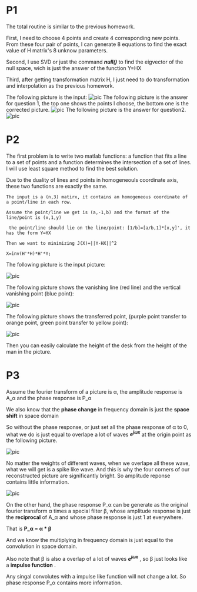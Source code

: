 # P1

The total routine is similar to the previous homework.

First, I need to choose 4 points and create 4 corresponding new points. From these four pair of points, I can generate 8 equations to find the exact value of H matrix's 8 unknow parameters.

Second, I use SVD or just the command ***null()*** to find the eigvector of the null space, wich is just the answer of the function Y=HX

Third, after getting transformation matrix H, I just need to do transformation and interpolation as the previous homework.

The following picture is the input:
![pic](https://github.com/Flocculus/CV/blob/master/pic/inputCVP1P1.jpg)
The following picture is the answer for question 1, the top one shows the points I choose, the bottom one is the corrected picture.
![pic](https://github.com/Flocculus/CV/blob/master/pic/output1.jpg)
The following picture is the answer for question2.
![pic](https://github.com/Flocculus/CV/blob/master/pic/output2.jpg)

# P2

The first problem is to write two matlab functions: a function that fits a line to a set of points and a function determines the intersection of a set of lines. I will use least square method to find the best solution.

Due to the duality of lines and points in homogeneouls coordinate axis, these two functions are exactly the same.
```
The input is a (n,3) matirx, it contains an homogeneous coordinate of a point/line in each row.

Assume the point/line we get is (a,-1,b) and the format of the line/point is (x,1,y)

 the point/line should lie on the line/point: [1/b]=[a/b,1]*[x,y]', it has the form Y=HX

Then we want to minimizing J(X)=||Y-HX||^2

X=inv(H'*H)*H'*Y;
```

The following picture is the input picture:

![pic](https://github.com/Flocculus/CV/blob/master/pic/input.jpg)

The following picture shows the vanishing line (red line) and the vertical vanishing point (blue point):

![pic](https://github.com/Flocculus/CV/blob/master/pic/VanishingPoint%26Line.jpg)

The following picture shows the transferred point, (purple point transfer to orange point, green point transfer to yellow point):

![pic](https://github.com/Flocculus/CV/blob/master/pic/TransferredPoint.jpg)


Then you can easily calculate the height of the desk from the height of the man in the picture.






# P3
Assume the fourier transform of a picture is &alpha;, the amplitude response is A_&alpha; and the phase response is P_&alpha;

We also know that the **phase change** in frequency domain is just the **space shift** in space domain

So without the phase response, or just set all the phase response of &alpha; to 0, what we do is just equal to overlape a lot of waves ***e<sup>j&omega;x</sup>*** at the origin point as the following picture.

![pic](https://github.com/Flocculus/CV/blob/master/pic/example_of_overlape.png)

No matter the weights of different waves, when we overlape all these wave, what we will get is a spike like wave. And this is why the four corners of our reconstructed picture are significantly bright. So amplitude reponse contains little information.

![pic](https://github.com/Flocculus/CV/blob/master/pic/HWP2.png)

On the other hand, the phase response P_&alpha; can be generate as the original fourier transform &alpha; times a special filter &beta;, whose amplitude response is just the **reciprocal** of A_&alpha; and whose phase response is just 1 at everywhere.

That is **P_&alpha; = &alpha; * &beta;**

And we know the multiplying in frequency domain is just equal to the convolution in space domain.

Also note that &beta; is also a overlap of a lot of waves ***e<sup>j&omega;x</sup>*** , so &beta; just looks like a **impulse function** .
 
Any singal convolutes with a impulse like function will not change a lot. So phase response P_&alpha; contains more information.